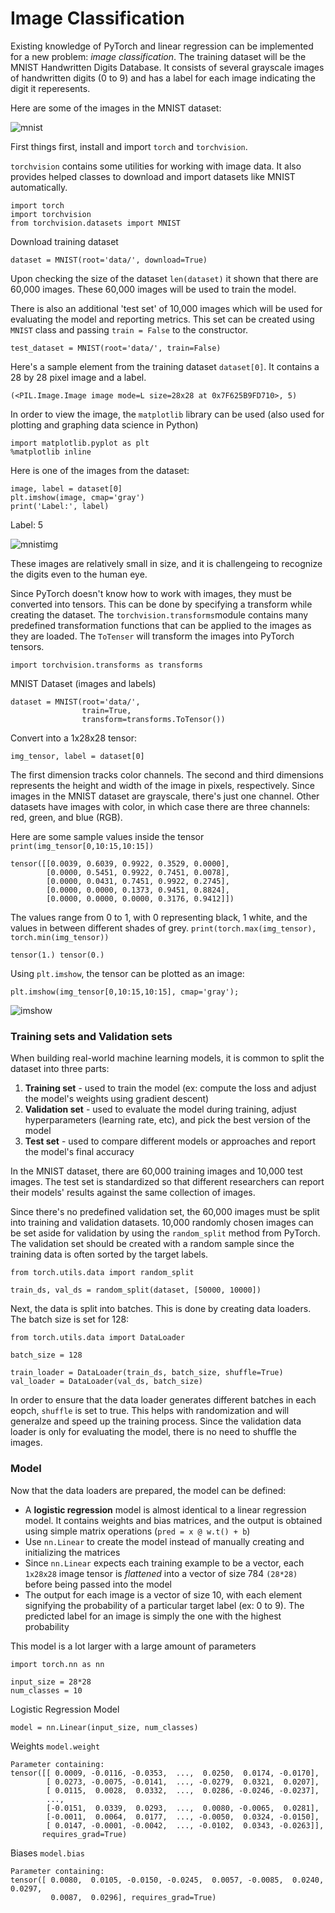 # Image Classification
Existing knowledge of PyTorch and linear regression can be implemented for a new problem: *image classification*. The training dataset will be the MNIST Handwritten Digits Database. It consists of several grayscale images of handwritten digits (0 to 9) and has a label for each image indicating the digit it reperesents. 

Here are some of the images in the MNIST dataset:

![mnist](https://i.imgur.com/CAYnuo1.jpg)

First things first, install and import `torch` and `torchvision`. 

`torchvision` contains some utilities for working with image data. It also provides helped classes to download and import datasets like MNIST automatically. 
```
import torch
import torchvision
from torchvision.datasets import MNIST
```
Download training dataset
```
dataset = MNIST(root='data/', download=True)
```
Upon checking the size of the dataset `len(dataset)` it shown that there are 60,000 images. These 60,000 images will be used to train the model. 

There is also an additional 'test set' of 10,000 images which will be used for evaluating the model and reporting metrics. This set can be created using `MNIST` class and passing `train = False` to the constructor.
```
test_dataset = MNIST(root='data/', train=False)
```
Here's a sample element from the training dataset `dataset[0]`. It contains a 28 by 28 pixel image and a label. 
```
(<PIL.Image.Image image mode=L size=28x28 at 0x7F625B9FD710>, 5)
```
In order to view the image, the `matplotlib` library can be used (also used for plotting and graphing data science in Python)
```
import matplotlib.pyplot as plt
%matplotlib inline
```
Here is one of the images from the dataset:
```
image, label = dataset[0]
plt.imshow(image, cmap='gray')
print('Label:', label)
```
Label: 5

![mnistimg](https://miro.medium.com/max/704/1*GlZuwzO-dMXxyEHO65Ha_A.png)

These images are relatively small in size, and it is challengeing to recognize the digits even to the human eye. 

Since PyTorch doesn't know how to work with images, they must be converted into tensors. This can be done by specifying a transform while creating the dataset. The `torchvision.transforms`module contains many predefined transformation functions that can be applied to the images as they are loaded. The `ToTenser` will transform the images into PyTorch tensors. 
```
import torchvision.transforms as transforms
```
MNIST Dataset (images and labels)
```
dataset = MNIST(root='data/', 
                train=True,
                transform=transforms.ToTensor())
```
Convert into a 1x28x28 tensor:
```
img_tensor, label = dataset[0]
```
The first dimension tracks color channels. The second and third dimensions represents the height and width of the image in pixels, respectively. Since images in the MNIST dataset are grayscale, there's just one channel. Other datasets have images with color, in which case there are three channels: red, green, and blue (RGB).

Here are some sample values inside the tensor `print(img_tensor[0,10:15,10:15])`
```
tensor([[0.0039, 0.6039, 0.9922, 0.3529, 0.0000],
        [0.0000, 0.5451, 0.9922, 0.7451, 0.0078],
        [0.0000, 0.0431, 0.7451, 0.9922, 0.2745],
        [0.0000, 0.0000, 0.1373, 0.9451, 0.8824],
        [0.0000, 0.0000, 0.0000, 0.3176, 0.9412]])
```
The values range from 0 to 1, with 0 representing black, 1 white, and the values in between different shades of grey. `print(torch.max(img_tensor), torch.min(img_tensor))`
```
tensor(1.) tensor(0.)
```
Using `plt.imshow`, the tensor can be plotted as an image:
```
plt.imshow(img_tensor[0,10:15,10:15], cmap='gray');
```
![imshow](https://lh3.googleusercontent.com/fze6zrNtkU4KK79A4gOeOxP5PlW4CiKirOJjmj2Ezw3SDYnxhXHYM5-x8hjmxxbYp8Kl=s85)

### Training sets and Validation sets
When building real-world machine learning models, it is common to split the dataset into three parts:
1. **Training set** - used to train the model (ex: compute the loss and adjust the model's weights using gradient descent)
2. **Validation set** - used to evaluate the model during training, adjust hyperparameters (learning rate, etc), and pick the best version of the model
3. **Test set** - used to compare different models or approaches and report the model's final accuracy

In the MNIST dataset, there are 60,000 training images and 10,000 test images. The test set is standardized so that different researchers can report their models' results against the same collection of images.


Since there's no predefined validation set, the 60,000 images must be split into training and validation datasets. 10,000 randomly chosen images can be set aside for validation by using the `random_split` method from PyTorch. The validation set should be created with a random sample since the training data is often sorted by the target labels.
```
from torch.utils.data import random_split

train_ds, val_ds = random_split(dataset, [50000, 10000])
```

Next, the data is split into batches. This is done by creating data loaders. The batch size is set for 128:
```
from torch.utils.data import DataLoader

batch_size = 128

train_loader = DataLoader(train_ds, batch_size, shuffle=True)
val_loader = DataLoader(val_ds, batch_size)
```
In order to ensure that the data loader generates different batches in each eopch, `shuffle` is set to true. This helps with randomization and will generalze and speed up the training process. Since the validation data loader is only for evaluating the model, there is no need to shuffle the images.

### Model
Now that the data loaders are prepared, the model can be defined:
- A **logistic regression** model is almost identical to a linear regression model. It contains weights and bias matrices, and the output is obtained using simple matrix operations (`pred = x @ w.t() + b`)
- Use `nn.Linear` to create the model instead of manually creating and initializing the matrices
- Since `nn.Linear` expects each training example to be a vector, each `1x28x28` image tensor is *flattened* into a vector of size 784 `(28*28)` before being passed into the model
- The output for each image is a vector of size 10, with each element signifying the probability of a particular target label (ex: 0 to 9). The predicted label for an image is simply the one with the highest probability

This model is a lot larger with a large amount of parameters
```
import torch.nn as nn

input_size = 28*28
num_classes = 10
```
Logistic Regression Model
```
model = nn.Linear(input_size, num_classes)
```
Weights `model.weight`
```
Parameter containing:
tensor([[ 0.0009, -0.0116, -0.0353,  ...,  0.0250,  0.0174, -0.0170],
        [ 0.0273, -0.0075, -0.0141,  ..., -0.0279,  0.0321,  0.0207],
        [ 0.0115,  0.0028,  0.0332,  ...,  0.0286, -0.0246, -0.0237],
        ...,
        [-0.0151,  0.0339,  0.0293,  ...,  0.0080, -0.0065,  0.0281],
        [-0.0011,  0.0064,  0.0177,  ..., -0.0050,  0.0324, -0.0150],
        [ 0.0147, -0.0001, -0.0042,  ..., -0.0102,  0.0343, -0.0263]],
       requires_grad=True)
```
Biases `model.bias`
```
Parameter containing:
tensor([ 0.0080,  0.0105, -0.0150, -0.0245,  0.0057, -0.0085,  0.0240,  0.0297,
         0.0087,  0.0296], requires_grad=True)
```

